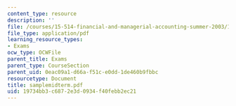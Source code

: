 ```yaml
---
content_type: resource
description: ''
file: /courses/15-514-financial-and-managerial-accounting-summer-2003/19734bb3c6872e3d0934f40febb2ec21_samplemidterm.pdf
file_type: application/pdf
learning_resource_types:
- Exams
ocw_type: OCWFile
parent_title: Exams
parent_type: CourseSection
parent_uid: 0eac09a1-d66a-f51c-e0dd-1de460b9fbbc
resourcetype: Document
title: samplemidterm.pdf
uid: 19734bb3-c687-2e3d-0934-f40febb2ec21
---
```

